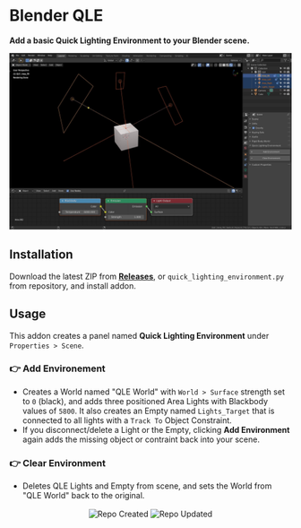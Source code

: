 # Blender QLE

**Add a basic Quick Lighting Environment to your Blender scene.**

![Blender QLE Screenshot](https://github.com/don1138/blender-qle/blob/master/blender-qle.jpg)

## Installation

Download the latest ZIP from [**Releases**](https://github.com/don1138/blender-qle/releases), or `quick_lighting_environment.py` from repository, and install addon.

## Usage

This addon creates a panel named **Quick Lighting Environment** under ``Properties > Scene``.

### 👉 Add Environement
   + Creates a World named "QLE World" with ``World > Surface`` strength set to ``0`` (black), and adds three positioned Area Lights with Blackbody values of `5800`. It also creates an Empty named ``Lights_Target`` that is connected to all lights with a ``Track To`` Object Constraint.
   + If you disconnect/delete a Light or the Empty, clicking **Add Environment** again adds the missing object or contraint back into your scene.

### 👉 Clear Environment
   + Deletes QLE Lights and Empty from scene, and sets the World from "QLE World" back to the original.

<p align="center">
  <img align="center" src="https://badges.pufler.dev/created/don1138/blender-qle?style=for-the-badge&colorA=222&colorB=48684b" alt="Repo Created">
  <img align="center" src="https://badges.pufler.dev/updated/don1138/blender-qle?style=for-the-badge&colorA=222&colorB=48684b" alt="Repo Updated">
</p>
